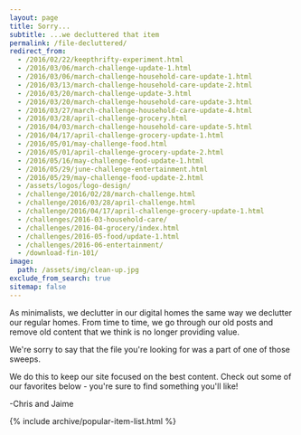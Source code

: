 ```yaml
---
layout: page
title: Sorry...
subtitle: ...we decluttered that item
permalink: /file-decluttered/
redirect_from:
  - /2016/02/22/keepthrifty-experiment.html
  - /2016/03/06/march-challenge-update-1.html
  - /2016/03/06/march-challenge-household-care-update-1.html
  - /2016/03/13/march-challenge-household-care-update-2.html
  - /2016/03/20/march-challenge-update-3.html
  - /2016/03/20/march-challenge-household-care-update-3.html
  - /2016/03/27/march-challenge-household-care-update-4.html
  - /2016/03/28/april-challenge-grocery.html
  - /2016/04/03/march-challenge-household-care-update-5.html
  - /2016/04/17/april-challenge-grocery-update-1.html
  - /2016/05/01/may-challenge-food.html
  - /2016/05/01/april-challenge-grocery-update-2.html
  - /2016/05/16/may-challenge-food-update-1.html
  - /2016/05/29/june-challenge-entertainment.html
  - /2016/05/29/may-challenge-food-update-2.html
  - /assets/logos/logo-design/
  - /challenge/2016/02/28/march-challenge.html
  - /challenge/2016/03/28/april-challenge.html
  - /challenge/2016/04/17/april-challenge-grocery-update-1.html
  - /challenges/2016-03-household-care/
  - /challenges/2016-04-grocery/index.html
  - /challenges/2016-05-food/update-1.html
  - /challenges/2016-06-entertainment/
  - /download-fin-101/
image:
  path: /assets/img/clean-up.jpg
exclude_from_search: true
sitemap: false
---
```


As minimalists, we declutter in our digital homes the same way we declutter our regular homes. From time to time, we go through our old posts and remove old content that we think is no longer providing value.

We're sorry to say that the file you're looking for was a part of one of those sweeps.

We do this to keep our site focused on the best content. Check out some of our favorites below - you're sure to find something you'll like!

-Chris and Jaime

{% include archive/popular-item-list.html %}
